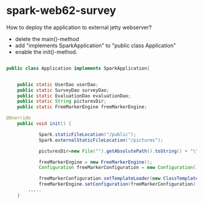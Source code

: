 spark-web62-survey
==============================================

How to deploy the application to external jetty webserver?
- delete the main()-method
- add "implements SparkApplication" to "public class Application"
- enable the init()-method.

```java

public class Application implements SparkApplication{


    public static UserDao userDao;
    public static SurveyDao surveyDao;
    public static EvaluationDao evaluationDao;
    public static String picturesDir;
    public static FreeMarkerEngine freeMarkerEngine;

@Override
    public void init() {

            Spark.staticFileLocation("/public");
            Spark.externalStaticFileLocation("/pictures");

            picturesDir=new File("").getAbsolutePath().toString() + "\\target\\classes\\public\\pictures";

            freeMarkerEngine = new FreeMarkerEngine();
            Configuration freeMarkerConfiguration = new Configuration();

            freeMarkerConfiguration.setTemplateLoader(new ClassTemplateLoader(Application.class, "/public/templates/"));
            freeMarkerEngine.setConfiguration(freeMarkerConfiguration);
        .....
    }

```
